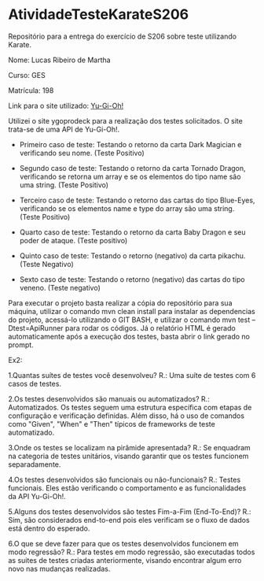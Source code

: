 # AtividadeTesteKarateS206
Repositório para a entrega do exercício de S206 sobre teste utilizando Karate.

Nome: Lucas Ribeiro de Martha

Curso: GES

Matrícula: 198

Link para o site utilizado: [Yu-Gi-Oh!](https://ygoprodeck.com/api-guide/)

Utilizei o site ygoprodeck para a realização dos testes solicitados. O site trata-se de uma API de Yu-Gi-Oh!.

- Primeiro caso de teste: Testando o retorno da carta Dark Magician e verificando seu nome. (Teste Positivo)

- Segundo caso de teste: Testando o retorno da carta Tornado Dragon, verificando se retorna um array e se os elementos do tipo name são uma string. (Teste Positivo)

- Terceiro caso de teste: Testando o retorno das cartas do tipo Blue-Eyes, verificando se os elementos name e type do array são uma string. (Teste Positivo)

- Quarto caso de teste: Testando o retorno da carta Baby Dragon e seu poder de ataque. (Teste positivo)

- Quinto caso de teste: Testando o retorno (negativo) da carta pikachu. (Teste Negativo)

- Sexto caso de teste: Testando o retorno (negativo) das cartas do tipo veneno. (Teste negativo)

Para executar o projeto basta realizar a cópia do repositório para sua máquina, utilizar o comando mvn clean install para instalar as dependencias do projeto, acessá-lo utilizando o GIT BASH, e utilizar o comando mvn test –Dtest=ApiRunner para rodar os códigos.
Já o relatório HTML é gerado automaticamente após a execução dos testes, basta abrir o link gerado no prompt.

Ex2:

1.Quantas suítes de testes você desenvolveu?
R.: Uma suíte de testes com 6 casos de testes.

2.Os testes desenvolvidos são manuais ou automatizados?
R.: Automatizados. Os testes seguem uma estrutura específica com etapas de configuração e verificação definidas. Além disso, há o uso de comandos como "Given", "When" e "Then" típicos de frameworks de teste automatizado.

3.Onde os testes se localizam na pirâmide apresentada?
R.: Se enquadram na categoria de testes unitários, visando garantir que os testes funcionem separadamente.

4.Os testes desenvolvidos são funcionais ou não-funcionais?
R.: Testes funcionais. Eles estão verificando o comportamento e as funcionalidades da API Yu-Gi-Oh!.

5.Alguns dos testes desenvolvidos são testes Fim-a-Fim (End-To-End)?
R.: Sim, são considerados end-to-end pois eles verificam se o fluxo de dados está dentro do esperado.

6.O que se deve fazer para que os testes desenvolvidos funcionem em modo regressão?
R.: Para testes em modo regressão, são executadas todos as suites de testes criadas anteriormente, visando encontrar algum erro novo nas mudanças realizadas.